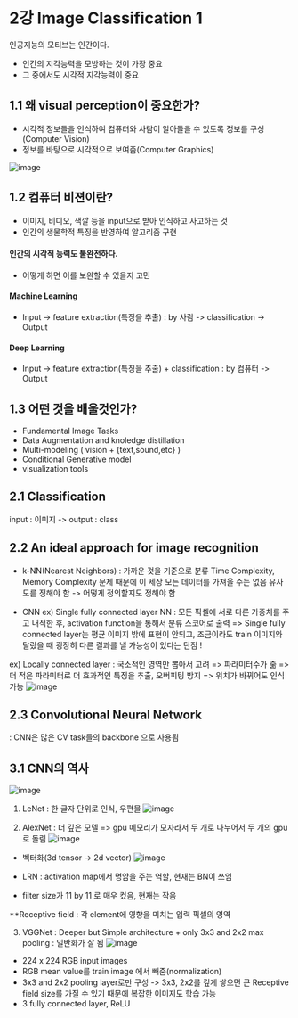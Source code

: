 # 2강 Image Classification 1  
인공지능의 모티브는 인간이다.   
- 인간의 지각능력을 모방하는 것이 가장 중요   
- 그 중에서도 시각적 지각능력이 중요  

## 1.1 왜 visual perception이 중요한가?
- 시각적 정보들을 인식하여 컴퓨터와 사람이 알아들을 수 있도록 정보를 구성(Computer Vision)
- 정보를 바탕으로 시각적으로 보여줌(Computer Graphics)

![image](https://user-images.githubusercontent.com/51853700/132166241-8410753e-75e1-437c-a6a0-4576155953d5.png)


## 1.2 컴퓨터 비젼이란?
- 이미지, 비디오, 색깔 등을 input으로 받아 인식하고 사고하는 것
- 인간의 생물학적 특징을 반영하여 알고리즘 구현

#### 인간의 시각적 능력도 불완전하다.
- 어떻게 하면 이를 보완할 수 있을지 고민 


#### Machine Learning
- Input -> feature extraction(특징을 추출) : by 사람 -> classification -> Output

#### Deep Learning
- Input -> feature extraction(특징을 추출) + classification : by 컴퓨터  -> Output




## 1.3 어떤 것을 배울것인가?
-  Fundamental Image Tasks
-  Data Augmentation and knoledge distillation
-  Multi-modeling ( vision + {text,sound,etc} )
-  Conditional Generative model
-  visualization tools


## 2.1 Classification
input : 이미지 -> output : class

## 2.2 An ideal approach for image recognition
- k-NN(Nearest Neighbors) : 가까운 것을 기준으로 분류 
Time Complexity, Memory Complexity 문제 때문에 이 세상 모든 데이터를 가져올 수는 없음
유사도를 정해야 함 -> 어떻게 정의할지도 정해야 함
 
- CNN
ex) Single fully connected layer NN
: 모든 픽셀에 서로 다른 가중치를 주고 내적한 후, activation function을 통해서 분류 스코어로 출력
=> Single fully connected layer는 평균 이미지 밖에 표현이 안되고, 조금이라도 train 이미지와 달랐을 때 굉장히 다른 결과를 낼 가능성이 있다는 단점 !

ex) Locally connected layer
: 국소적인 영역만 뽑아서 고려
=> 파라미터수가 줆
=> 더 적은 파라미터로 더 효과적인 특징을 추출, 오버피팅 방지
=> 위치가 바뀌어도 인식 가능
![image](https://user-images.githubusercontent.com/51853700/132168531-cf5d8dba-ecc3-4a21-ac4f-86b9062f1e69.png)


## 2.3 Convolutional Neural Network
: CNN은 많은 CV task들의 backbone 으로 사용됨 


## 3.1 CNN의 역사
![image](https://user-images.githubusercontent.com/51853700/132171185-444c3443-9912-4d20-ad57-b0ebf10debb1.png)

1. LeNet
: 한 글자 단위로 인식, 우편물
![image](https://user-images.githubusercontent.com/51853700/132171140-dd153d90-d2c4-4450-a9b2-6bc127435435.png)

2. AlexNet
: 더 깊은 모델 => gpu 메모리가 모자라서 두 개로 나누어서 두 개의 gpu로 돌림
![image](https://user-images.githubusercontent.com/51853700/132171522-c6dfd34d-46bf-4f63-a698-867f468229a2.png)


- 벡터화(3d tensor -> 2d vector)
![image](https://user-images.githubusercontent.com/51853700/132171742-bc832c34-a9c5-4aad-ae0c-0dc794305c53.png)

- LRN : activation map에서 명암을 주는 역할, 현재는 BN이 쓰임
- filter size가 11 by 11 로 매우 컸음, 현재는 작음

**Receptive field
: 각 element에 영향을 미치는 입력 픽셀의 영역


3. VGGNet
: Deeper but Simple architecture + only 3x3 and 2x2 max pooling
: 일반화가 잘 됨
![image](https://user-images.githubusercontent.com/51853700/132172590-6258835d-0d2c-42c6-b4b3-6d175a6182ad.png)

- 224 x 224 RGB input images 
- RGB mean value를 train image 에서 빼줌(normalization)
- 3x3 and 2x2 pooling layer로만 구성 -> 3x3, 2x2를 깊게 쌓으면 큰 Receptive field size를 가질 수 있기 때문에 복잡한 이미지도 학습 가능
- 3 fully connected layer, ReLU


